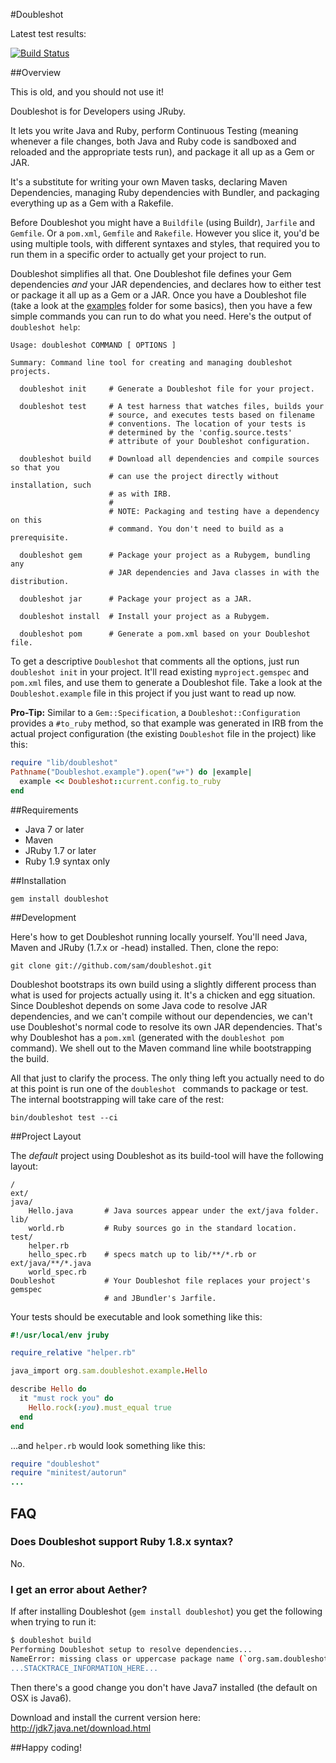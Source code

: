 #Doubleshot

Latest test results:

[![Build Status](https://secure.travis-ci.org/sam/doubleshot.png)](http://travis-ci.org/sam/doubleshot)

##Overview

This is old, and you should not use it!

Doubleshot is for Developers using JRuby.

It lets you write Java and Ruby, perform Continuous Testing (meaning whenever a file changes, both Java and Ruby code is sandboxed and reloaded and the appropriate tests run), and package it all up as a Gem or JAR.

It's a substitute for writing your own Maven tasks, declaring Maven Dependencies, managing Ruby dependencies with Bundler, and packaging everything up as a Gem with a Rakefile.

Before Doubleshot you might have a ```Buildfile``` (using Buildr), ```Jarfile``` and ```Gemfile```. Or a ```pom.xml```, ```Gemfile``` and ```Rakefile```. However you slice it, you'd be using multiple tools, with different syntaxes and styles, that required you to run them in a specific order to actually get your project to run.

Doubleshot simplifies all that. One Doubleshot file defines your Gem dependencies *and* your JAR dependencies, and declares how to either test or package it all up as a Gem or a JAR. Once you have a Doubleshot file (take a look at the [examples](https://github.com/sam/doubleshot/tree/master/examples) folder for some basics), then you have a few simple commands you can run to do what you need. Here's the output of ```doubleshot help```:

```
Usage: doubleshot COMMAND [ OPTIONS ]

Summary: Command line tool for creating and managing doubleshot projects.

  doubleshot init     # Generate a Doubleshot file for your project.

  doubleshot test     # A test harness that watches files, builds your
                      # source, and executes tests based on filename
                      # conventions. The location of your tests is
                      # determined by the 'config.source.tests'
                      # attribute of your Doubleshot configuration.

  doubleshot build    # Download all dependencies and compile sources so that you
                      # can use the project directly without installation, such
                      # as with IRB.
                      #
                      # NOTE: Packaging and testing have a dependency on this
                      # command. You don't need to build as a prerequisite.

  doubleshot gem      # Package your project as a Rubygem, bundling any
                      # JAR dependencies and Java classes in with the distribution.

  doubleshot jar      # Package your project as a JAR.

  doubleshot install  # Install your project as a Rubygem.

  doubleshot pom      # Generate a pom.xml based on your Doubleshot file.
```

To get a descriptive ```Doubleshot``` that comments all the options, just run ```doubleshot init``` in your project. It'll read existing ```myproject.gemspec``` and ```pom.xml``` files, and use them to generate a Doubleshot file. Take a look at the ```Doubleshot.example``` file in this project if you just want to read up now.

**Pro-Tip:** Similar to a ```Gem::Specification```, a ```Doubleshot::Configuration``` provides a ```#to_ruby``` method, so that example was generated in IRB from the actual project configuration (the existing ```Doubleshot``` file in the project) like this:

```ruby
require "lib/doubleshot"
Pathname("Doubleshot.example").open("w+") do |example|
  example << Doubleshot::current.config.to_ruby
end
```

##Requirements
* Java 7 or later
* Maven
* JRuby 1.7 or later
* Ruby 1.9 syntax only

##Installation

```
gem install doubleshot
```

##Development

Here's how to get Doubleshot running locally yourself. You'll need Java, Maven and JRuby (1.7.x or -head) installed. Then, clone the repo:

```
git clone git://github.com/sam/doubleshot.git
```

Doubleshot bootstraps its own build using a slightly different process than what is used for projects actually using it. It's a chicken and egg situation. Since Doubleshot depends on some Java code to resolve JAR dependencies, and we can't compile without our dependencies, we can't use Doubleshot's normal code to resolve its own JAR dependencies. That's why Doubleshot has a ```pom.xml``` (generated with the ```doubleshot pom``` command). We shell out to the Maven command line while bootstrapping the build.

All that just to clarify the process. The only thing left you actually need to do at this point is run one of the  ```doubleshot ``` commands to package or test. The internal bootstrapping will take care of the rest:

```
bin/doubleshot test --ci
```

##Project Layout

The *default* project using Doubleshot as its build-tool will have the following layout:

```
/
ext/
java/
    Hello.java       # Java sources appear under the ext/java folder.
lib/
    world.rb         # Ruby sources go in the standard location.
test/
    helper.rb
    hello_spec.rb    # specs match up to lib/**/*.rb or ext/java/**/*.java
    world_spec.rb
Doubleshot           # Your Doubleshot file replaces your project's gemspec
                     # and JBundler's Jarfile.
```

Your tests should be executable and look something like this:

```Ruby
#!/usr/local/env jruby

require_relative "helper.rb"

java_import org.sam.doubleshot.example.Hello

describe Hello do
  it "must rock you" do
    Hello.rock(:you).must_equal true
  end
end
```

...and ```helper.rb``` would look something like this:

```Ruby
require "doubleshot"
require "minitest/autorun"
...
```

## FAQ

### Does Doubleshot support Ruby 1.8.x syntax?

No.

### I get an error about Aether?

If after installing Doubleshot (`gem install doubleshot`) you get the following when trying to run it:

```bash
$ doubleshot build
Performing Doubleshot setup to resolve dependencies...
NameError: missing class or uppercase package name (`org.sam.doubleshot.Aether')
...STACKTRACE_INFORMATION_HERE...
```

Then there's a good change you don't have Java7 installed (the default on OSX is Java6).

Download and install the current version here: http://jdk7.java.net/download.html

##Happy coding!